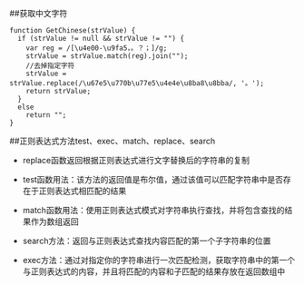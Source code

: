 ##获取中文字符

```
function GetChinese(strValue) {
  if (strValue != null && strValue != "") {
    var reg = /[\u4e00-\u9fa5，。？；]/g;
    strValue = strValue.match(reg).join("");
    //去掉指定字符
    strValue = strValue.replace(/\u67e5\u770b\u77e5\u4e4e\u8ba8\u8bba/, '。');
    return strValue;
  }
  else
    return "";
}
```



##正则表达式方法test、exec、match、replace、search

- replace函数返回根据正则表达式进行文字替换后的字符串的复制

- test函数用法：该方法的返回值是布尔值，通过该值可以匹配字符串中是否存在于正则表达式相匹配的结果

- match函数用法：使用正则表达式模式对字符串执行查找，并将包含查找的结果作为数组返回

- search方法：返回与正则表达式查找内容匹配的第一个子字符串的位置 

- exec方法：通过对指定你的字符串进行一次匹配检测，获取字符串中的第一个与正则表达式的内容，并且将匹配的内容和子匹配的结果存放在返回数组中




